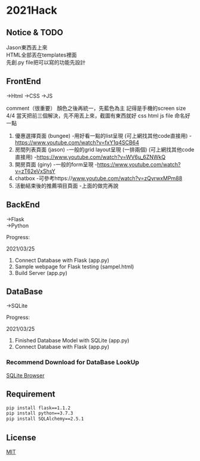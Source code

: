 # 2021Hack

## Notice & TODO

Jason東西丟上來  
HTML全部丟在templates裡面  
先創.py file把可以寫的功能先設計

## FrontEnd



->Html 
->CSS
->JS

comment（很重要）
顏色之後再統一，先藍色為主
記得是手機的screen size
4/4 當天把前三個解決，先不用丟上來，截圖有東西就好 
css html js file 命名好一點

1. 優惠選擇頁面 (bungee)
      -用好看一點的list呈現 (可上網找其他code直接用)
      -https://www.youtube.com/watch?v=fxY1q4SCB64
2. 房間列表頁面 (jason)
      -一般的grid layout呈現 (一排兩個) (可上網找其他code直接用)
      -https://www.youtube.com/watch?v=WV6u_6ZNWkQ
3. 開房頁面 (giny)
      -一般的form呈現 
      -https://www.youtube.com/watch?v=zT62eVxShsY
4. chatbox
      -可參考https://www.youtube.com/watch?v=zQyrwxMPm88 
5. 活動結束後的推薦項目頁面
      -上面的做完再說


## BackEnd

->Flask  
->Python

Progress:  

2021/03/25
1. Connect Database with Flask (app.py)
2. Sample webpage for Flask testing (sampel.html)  
3. Build Server (app.py)



## DataBase
->SQLite

Progress:  

2021/03/25
1. Finished Database Model with SQLite (app.py)  
2. Connect Database with Flask (app.py)

### Recommend Download for DataBase LookUp

[SQLite Browser](https://sqlitebrowser.org/)


## Requirement

```bash
pip install flask==1.1.2
pip install python==3.7.3
pip install SQLAlchemy==2.5.1
```  

## License
[MIT](https://choosealicense.com/licenses/mit/)
